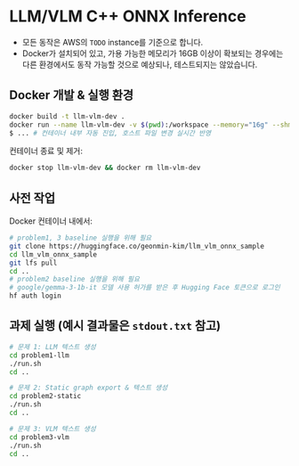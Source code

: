 # LLM/VLM C++ ONNX Inference

- 모든 동작은 AWS의 `TODO` instance를 기준으로 합니다.
- Docker가 설치되어 있고, 가용 가능한 메모리가 16GB 이상이 확보되는 경우에는 다른 환경에서도 동작 가능할 것으로 예상되나, 테스트되지는 않았습니다.

## Docker 개발 & 실행 환경
```bash
docker build -t llm-vlm-dev .
docker run --name llm-vlm-dev -v $(pwd):/workspace --memory="16g" --shm-size="8g" -it llm-vlm-dev
$ ... # 컨테이너 내부 자동 진입, 호스트 파일 변경 실시간 반영
```

컨테이너 종료 및 제거:
```bash
docker stop llm-vlm-dev && docker rm llm-vlm-dev
```

## 사전 작업
Docker 컨테이너 내에서:
```bash
# problem1, 3 baseline 실행을 위해 필요
git clone https://huggingface.co/geonmin-kim/llm_vlm_onnx_sample
cd llm_vlm_onnx_sample
git lfs pull
cd ..
# problem2 baseline 실행을 위해 필요
# google/gemma-3-1b-it 모델 사용 허가를 받은 후 Hugging Face 토큰으로 로그인
hf auth login
```

## 과제 실행 (예시 결과물은 `stdout.txt` 참고)
```bash
# 문제 1: LLM 텍스트 생성
cd problem1-llm
./run.sh
cd ..

# 문제 2: Static graph export & 텍스트 생성
cd problem2-static
./run.sh
cd ..

# 문제 3: VLM 텍스트 생성
cd problem3-vlm
./run.sh
cd ..
```
